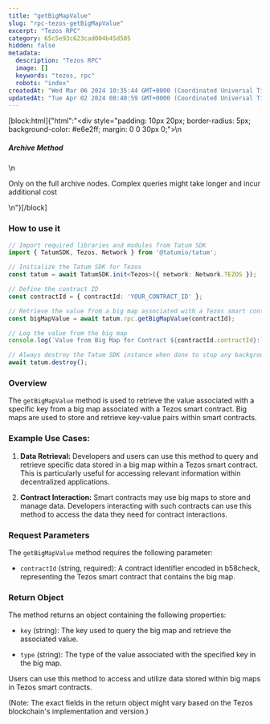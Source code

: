 ```yaml
---
title: "getBigMapValue"
slug: "rpc-tezos-getBigMapValue"
excerpt: "Tezos RPC"
category: 65c5e93c623cad004b45d505
hidden: false
metadata: 
  description: "Tezos RPC"
  image: []
  keywords: "tezos, rpc"
  robots: "index"
createdAt: "Wed Mar 06 2024 10:35:44 GMT+0000 (Coordinated Universal Time)"
updatedAt: "Tue Apr 02 2024 08:40:59 GMT+0000 (Coordinated Universal Time)"
---
```

[block:html]{"html":"<div style=\"padding: 10px 20px; border-radius: 5px; background-color: #e6e2ff; margin: 0 0 30px 0;\">\n  <h5>Archive Method</h5>\n  <p>Only on the full archive nodes. Complex queries might take longer and incur additional cost</p>\n</div>"}[/block]

### How to use it

```typescript
// Import required libraries and modules from Tatum SDK
import { TatumSDK, Tezos, Network } from '@tatumio/tatum';

// Initialize the Tatum SDK for Tezos
const tatum = await TatumSDK.init<Tezos>({ network: Network.TEZOS });

// Define the contract ID
const contractId = { contractId: 'YOUR_CONTRACT_ID' };

// Retrieve the value from a big map associated with a Tezos smart contract
const bigMapValue = await tatum.rpc.getBigMapValue(contractId);

// Log the value from the big map
console.log(`Value from Big Map for Contract ${contractId.contractId}:`, bigMapValue);

// Always destroy the Tatum SDK instance when done to stop any background processes
await tatum.destroy();
```

### Overview

The `getBigMapValue` method is used to retrieve the value associated with a specific key from a big map associated with a Tezos smart contract. Big maps are used to store and retrieve key-value pairs within smart contracts.

### Example Use Cases:

1. **Data Retrieval:** Developers and users can use this method to query and retrieve specific data stored in a big map within a Tezos smart contract. This is particularly useful for accessing relevant information within decentralized applications.

2. **Contract Interaction:** Smart contracts may use big maps to store and manage data. Developers interacting with such contracts can use this method to access the data they need for contract interactions.

### Request Parameters

The `getBigMapValue` method requires the following parameter:

- `contractId` (string, required): A contract identifier encoded in b58check, representing the Tezos smart contract that contains the big map.

### Return Object

The method returns an object containing the following properties:

- `key` (string): The key used to query the big map and retrieve the associated value.

- `type` (string): The type of the value associated with the specified key in the big map.

Users can use this method to access and utilize data stored within big maps in Tezos smart contracts.

(Note: The exact fields in the return object might vary based on the Tezos blockchain's implementation and version.)